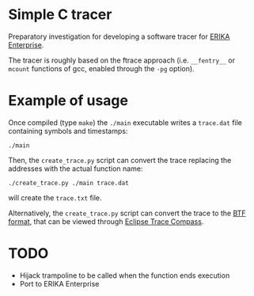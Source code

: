 Simple C tracer
===============

Preparatory investigation for developing a software tracer
for [ERIKA Enterprise](http://www.erika-enterprise.com).

The tracer is roughly based on the ftrace approach (i.e. `__fentry__` or
`mcount` functions of gcc, enabled through the `-pg` option).

Example of usage
================

Once compiled (type `make`) the `./main` executable writes a `trace.dat` file
containing symbols and timestamps:

    ./main

Then, the `create_trace.py` script can convert the trace replacing the
addresses with the actual function name:

    ./create_trace.py ./main trace.dat

will create the `trace.txt` file.

Alternatively, the `create_trace.py` script can convert the trace to the
[BTF format](https://www.eclipse.org/app4mc/docu/standards/TA_BTF_Specification_2.1.5.pdf),
that can be viewed through [Eclipse Trace Compass](https://www.eclipse.org/tracecompass/).


TODO
====
* Hijack trampoline to be called when the function ends execution
* Port to ERIKA Enterprise
